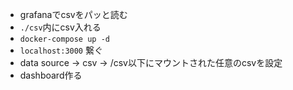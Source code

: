 - grafanaでcsvをパッと読む
- `./csv`内にcsv入れる
- `docker-compose up -d`
- `localhost:3000` 繋ぐ
- data source -> csv -> /csv以下にマウントされた任意のcsvを設定
- dashboard作る
